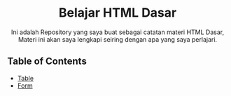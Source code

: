 <p align="center">
    <h1 align="center">Belajar HTML Dasar</h1>
    <p align="center">Ini adalah Repository yang saya buat sebagai catatan materi HTML Dasar, <br> Materi ini akan saya lengkapi seiring dengan apa yang saya perlajari.</p>

## Table of Contents

- [Table](table/TABLE.md)
- [Form](form/FORM.md)

